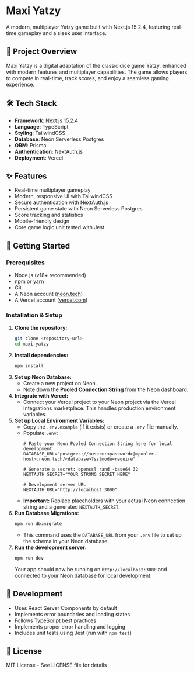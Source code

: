 # Maxi Yatzy

A modern, multiplayer Yatzy game built with Next.js 15.2.4, featuring real-time gameplay and a sleek user interface.

## 🎯 Project Overview

Maxi Yatzy is a digital adaptation of the classic dice game Yatzy, enhanced with modern features and multiplayer capabilities. The game allows players to compete in real-time, track scores, and enjoy a seamless gaming experience.

## 🛠️ Tech Stack

- **Framework**: Next.js 15.2.4
- **Language**: TypeScript
- **Styling**: TailwindCSS
- **Database**: Neon Serverless Postgres
- **ORM**: Prisma
- **Authentication**: NextAuth.js
- **Deployment**: Vercel

## ✨ Features

- Real-time multiplayer gameplay
- Modern, responsive UI with TailwindCSS
- Secure authentication with NextAuth.js
- Persistent game state with Neon Serverless Postgres
- Score tracking and statistics
- Mobile-friendly design
- Core game logic unit tested with Jest

## 🚀 Getting Started

### Prerequisites
- Node.js (v18+ recommended)
- npm or yarn
- Git
- A Neon account ([neon.tech](https://neon.tech/))
- A Vercel account ([vercel.com](https://vercel.com/))

### Installation & Setup

1.  **Clone the repository:**
    ```bash
    git clone <repository-url>
    cd maxi-yatzy
    ```
2.  **Install dependencies:**
    ```bash
    npm install
    ```
3.  **Set up Neon Database:**
    *   Create a new project on Neon.
    *   Note down the **Pooled Connection String** from the Neon dashboard.
4.  **Integrate with Vercel:**
    *   Connect your Vercel project to your Neon project via the Vercel Integrations marketplace. This handles production environment variables.
5.  **Set up Local Environment Variables:**
    *   Copy the `.env.example` (if it exists) or create a `.env` file manually.
    *   Populate `.env`:
        ```dotenv
        # Paste your Neon Pooled Connection String here for local development
        DATABASE_URL="postgres://<user>:<password>@<pooler-host>.neon.tech/<database>?sslmode=require"

        # Generate a secret: openssl rand -base64 32
        NEXTAUTH_SECRET="YOUR_STRONG_SECRET_HERE"

        # Development server URL
        NEXTAUTH_URL="http://localhost:3000"
        ```
    *   **Important:** Replace placeholders with your actual Neon connection string and a generated `NEXTAUTH_SECRET`.
6.  **Run Database Migrations:**
    ```bash
    npm run db:migrate
    ```
    *   This command uses the `DATABASE_URL` from your `.env` file to set up the schema in your Neon database.
7.  **Run the development server:**
    ```bash
    npm run dev
    ```
    Your app should now be running on `http://localhost:3000` and connected to your Neon database for local development.

## 🔧 Development

- Uses React Server Components by default
- Implements error boundaries and loading states
- Follows TypeScript best practices
- Implements proper error handling and logging
- Includes unit tests using Jest (run with `npm test`)

## 📝 License

MIT License - See LICENSE file for details
